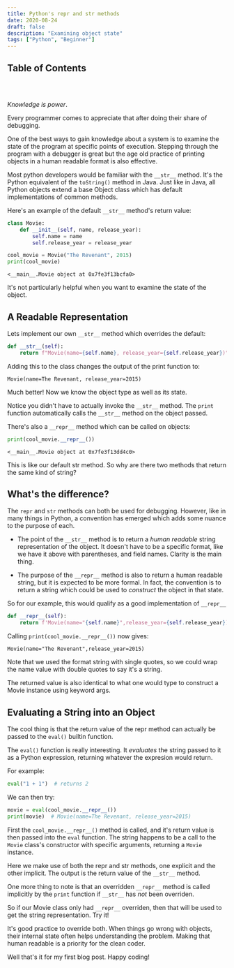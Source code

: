 ```yaml
---
title: Python's repr and str methods
date: 2020-08-24
draft: false
description: "Examining object state"
tags: ["Python", "Beginner"]
---
```


## Table of Contents
```toc
```
<br/>

_Knowledge is power_.

Every programmer comes to appreciate that after doing their share of debugging.

One of the best ways to gain knowledge about a system is to examine the state of the program at specific points of execution. 
Stepping through the program with a debugger is great but the age old practice of printing objects in a human readable format is also effective.

Most python developers would be familiar with the `__str__` method. It's the Python equivalent of the `toString()` method in Java.
Just like in Java, all Python objects extend a base Object class which has default implementations of common methods.

Here's an example of the default `__str__` method's return value:

```python
class Movie:
    def __init__(self, name, release_year):
        self.name = name
        self.release_year = release_year

cool_movie = Movie("The Revenant", 2015)
print(cool_movie)
```

```
<__main__.Movie object at 0x7fe3f13bcfa0>
```

It's not particularly helpful when you want to examine the state of the object. 

## A Readable Representation

Lets implement our own `__str__` method which overrides the default:

```python
def __str__(self):
    return f"Movie(name={self.name}, release_year={self.release_year})"
```

Adding this to the class changes the output of the print function to:

```
Movie(name=The Revenant, release_year=2015)
```

Much better! Now we know the object type as well as its state.

Notice you didn't have to actually invoke the `__str__` method. The
`print` function automatically calls the `__str__` method on the object passed.

There's also a `__repr__` method which can be called on objects:

```python
print(cool_movie.__repr__())
```
```
<__main__.Movie object at 0x7fe3f13dd4c0>
```

This is like our default str method. So why are there two methods that return the same kind of string?

## What's the difference?

The `repr` and `str` methods can both be used for debugging. However, like in many things in Python, a convention has emerged which adds some nuance to the purpose of each.

* The point of the `__str__` method is to return a _human readable_ string representation
of the object. It doesn't have to be a specific format, like we have it above with parentheses, and field names. Clarity is the main thing.

* The purpose of the `__repr__` method is also to return a human readable string, but it is expected to be more formal. In fact, the convention is to return a string which could be used to _construct_ the object in that state. 

So for our example, this would qualify as a good implementation of `__repr__`

```python
def __repr__(self):
    return f'Movie(name="{self.name}",release_year={self.release_year})'
```

Calling `print(cool_movie.__repr__())` now gives:

```
Movie(name="The Revenant",release_year=2015)
```

Note that we used the format string with single quotes, so we could wrap the name value with double quotes to say it's a string.

The returned value is also identical to what one would type to construct a Movie instance using keyword args.

## Evaluating a String into an Object

The cool thing is that the return value of the repr method can actually be passed to the `eval()` builtin function.

The `eval()` function is really interesting. It _evaluates_ the string passed to it as a Python expression, returning
whatever the expresion would return.

For example:

```python
eval("1 + 1")  # returns 2
```

We can then try:

```python
movie = eval(cool_movie.__repr__())
print(movie)  # Movie(name=The Revenant, release_year=2015)
```

First the `cool_movie.__repr__()` method is called, and it's return value is then passed into the `eval` function.
The string happens to be a call to the `Movie` class's constructor with specific arguments, returning a `Movie` instance.

Here we make use of both the repr and str methods, one explicit and the other implicit. The output is the return value of
the `__str__` method.

One more thing to note is that an overridden `__repr__` method is called implicitly by the `print` function if `__str__`
has _not_ been overriden.

So if our Movie class only had `__repr__` overriden, then that will be used to get the string representation. Try it!

It's good practice to override both.
When things go wrong with objects, their internal state often helps understanding the problem. Making that human readable is a
priority for the clean coder.

Well that's it for my first blog post. Happy coding!